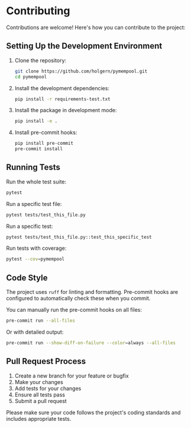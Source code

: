 # Contributing

Contributions are welcome! Here's how you can contribute to the project:

## Setting Up the Development Environment

1. Clone the repository:

   ```bash
   git clone https://github.com/holgern/pymempool.git
   cd pymempool
   ```

2. Install the development dependencies:

   ```bash
   pip install -r requirements-test.txt
   ```

3. Install the package in development mode:

   ```bash
   pip install -e .
   ```

4. Install pre-commit hooks:
   ```bash
   pip install pre-commit
   pre-commit install
   ```

## Running Tests

Run the whole test suite:

```bash
pytest
```

Run a specific test file:

```bash
pytest tests/test_this_file.py
```

Run a specific test:

```bash
pytest tests/test_this_file.py::test_this_specific_test
```

Run tests with coverage:

```bash
pytest --cov=pymempool
```

## Code Style

The project uses `ruff` for linting and formatting. Pre-commit hooks are configured to automatically check these when you commit.

You can manually run the pre-commit hooks on all files:

```bash
pre-commit run --all-files
```

Or with detailed output:

```bash
pre-commit run --show-diff-on-failure --color=always --all-files
```

## Pull Request Process

1. Create a new branch for your feature or bugfix
2. Make your changes
3. Add tests for your changes
4. Ensure all tests pass
5. Submit a pull request

Please make sure your code follows the project's coding standards and includes appropriate tests.
